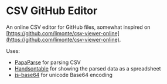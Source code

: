 # CSV GitHub Editor

An online CSV editor for GitHub files, somewhat inspired on [https://github.com/limonte/csv-viewer-online](https://github.com/limonte/csv-viewer-online).

Uses:

- [PapaParse](https://github.com/mholt/PapaParse) for parsing CSV
- [Handsontable](https://github.com/handsontable/handsontable) for showing the parsed data as a spreadsheet
- [js-base64](https://github.com/dankogai/js-base64) for unicode Base64 encoding
